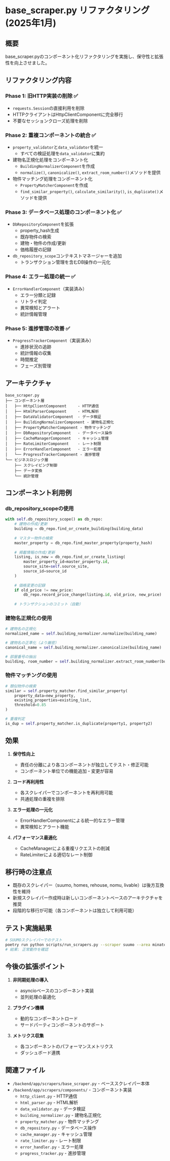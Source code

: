 # base_scraper.py リファクタリング (2025年1月)

## 概要
base_scraper.pyのコンポーネント化リファクタリングを実施し、保守性と拡張性を向上させました。

## リファクタリング内容

### Phase 1: 旧HTTP実装の削除 ✅
- `requests.Session`の直接利用を削除
- HTTPクライアントはHttpClientComponentに完全移行
- 不要なセッションクローズ処理を削除

### Phase 2: 重複コンポーネントの統合 ✅
- `property_validator`と`data_validator`を統一
  - すべての検証処理を`data_validator`に集約
- 建物名正規化処理をコンポーネント化
  - `BuildingNormalizerComponent`を作成
  - `normalize()`, `canonicalize()`, `extract_room_number()`メソッドを提供
- 物件マッチング処理をコンポーネント化  
  - `PropertyMatcherComponent`を作成
  - `find_similar_property()`, `calculate_similarity()`, `is_duplicate()`メソッドを提供

### Phase 3: データベース処理のコンポーネント化 ✅
- `DbRepositoryComponent`を拡張
  - property_hash生成
  - 既存物件の検索
  - 建物・物件の作成/更新
  - 価格履歴の記録
- `db_repository_scope`コンテキストマネージャーを追加
  - トランザクション管理を含むDB操作の一元化

### Phase 4: エラー処理の統一 ✅
- `ErrorHandlerComponent`（実装済み）
  - エラー分類と記録
  - リトライ判定
  - 異常検知とアラート
  - 統計情報管理

### Phase 5: 進捗管理の改善 ✅  
- `ProgressTrackerComponent`（実装済み）
  - 進捗状況の追跡
  - 統計情報の収集
  - 時間推定
  - フェーズ別管理

## アーキテクチャ

```
base_scraper.py
├── コンポーネント層
│   ├── HttpClientComponent     - HTTP通信
│   ├── HtmlParserComponent     - HTML解析
│   ├── DataValidatorComponent  - データ検証
│   ├── BuildingNormalizerComponent - 建物名正規化
│   ├── PropertyMatcherComponent - 物件マッチング  
│   ├── DbRepositoryComponent   - データベース操作
│   ├── CacheManagerComponent   - キャッシュ管理
│   ├── RateLimiterComponent    - レート制限
│   ├── ErrorHandlerComponent   - エラー処理
│   └── ProgressTrackerComponent - 進捗管理
└── ビジネスロジック層
    ├── スクレイピング制御
    ├── データ変換
    └── 統計管理
```

## コンポーネント利用例

### db_repository_scopeの使用
```python
with self.db_repository_scope() as db_repo:
    # 建物の作成/更新
    building = db_repo.find_or_create_building(building_data)
    
    # マスター物件の検索
    master_property = db_repo.find_master_property(property_hash)
    
    # 掲載情報の作成/更新
    listing, is_new = db_repo.find_or_create_listing(
        master_property_id=master_property.id,
        source_site=self.source_site,
        source_id=source_id
    )
    
    # 価格変更の記録
    if old_price != new_price:
        db_repo.record_price_change(listing.id, old_price, new_price)
    
    # トランザクションのコミット（自動）
```

### 建物名正規化の使用
```python
# 建物名の正規化
normalized_name = self.building_normalizer.normalize(building_name)

# 建物名の正準化（より厳密）
canonical_name = self.building_normalizer.canonicalize(building_name)

# 部屋番号の抽出
building, room_number = self.building_normalizer.extract_room_number(building_name)
```

### 物件マッチングの使用
```python
# 類似物件の検索
similar = self.property_matcher.find_similar_property(
    property_data=new_property,
    existing_properties=existing_list,
    threshold=0.85
)

# 重複判定
is_dup = self.property_matcher.is_duplicate(property1, property2)
```

## 効果

1. **保守性向上**
   - 責任の分離により各コンポーネントが独立してテスト・修正可能
   - コンポーネント単位での機能追加・変更が容易

2. **コード再利用性**
   - 各スクレイパーでコンポーネントを再利用可能
   - 共通処理の重複を排除

3. **エラー処理の一元化**
   - ErrorHandlerComponentによる統一的なエラー管理
   - 異常検知とアラート機能

4. **パフォーマンス最適化**
   - CacheManagerによる重複リクエストの削減
   - RateLimiterによる適切なレート制御

## 移行時の注意点

- 既存のスクレイパー（suumo, homes, rehouse, nomu, livable）は後方互換性を維持
- 新規スクレイパー作成時は新しいコンポーネントベースのアーキテクチャを推奨
- 段階的な移行が可能（各コンポーネントは独立して利用可能）

## テスト実施結果

```bash
# SUUMOスクレイパーでのテスト
poetry run python scripts/run_scrapers.py --scraper suumo --area minato --max-properties 1
# 結果: 正常動作を確認
```

## 今後の拡張ポイント

1. **非同期処理の導入**
   - asyncioベースのコンポーネント実装
   - 並列処理の最適化

2. **プラグイン機構**
   - 動的なコンポーネントロード
   - サードパーティコンポーネントのサポート

3. **メトリクス収集**
   - 各コンポーネントのパフォーマンスメトリクス
   - ダッシュボード連携

## 関連ファイル

- `/backend/app/scrapers/base_scraper.py` - ベーススクレイパー本体
- `/backend/app/scrapers/components/` - コンポーネント実装
  - `http_client.py` - HTTP通信
  - `html_parser.py` - HTML解析
  - `data_validator.py` - データ検証
  - `building_normalizer.py` - 建物名正規化
  - `property_matcher.py` - 物件マッチング
  - `db_repository.py` - データベース操作
  - `cache_manager.py` - キャッシュ管理
  - `rate_limiter.py` - レート制限
  - `error_handler.py` - エラー処理
  - `progress_tracker.py` - 進捗管理